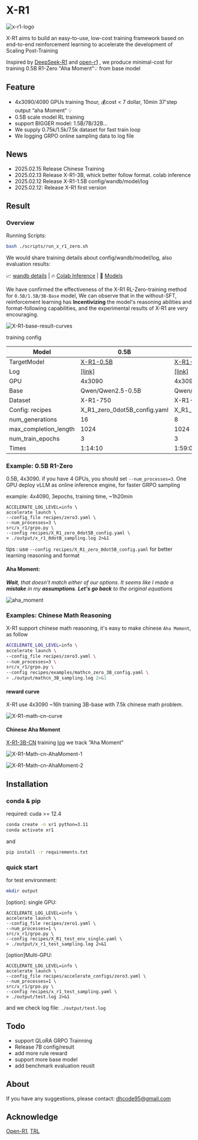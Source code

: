 # X-R1

![x-r1-logo](./README.assets/X-R1-log.png)


X-R1 aims to build an easy-to-use, low-cost training framework based on end-to-end reinforcement learning to accelerate the development of Scaling Post-Training

Inspired by [DeepSeek-R1](https://github.com/deepseek-ai/DeepSeek-R1) and [open-r1](https://github.com/huggingface/open-r1) , we produce minimal-cost for training 0.5B R1-Zero "Aha Moment"💡 from base model


## Feature

- 4x3090/4090 GPUs training 1hour, 💰cost < 7 dollar, 10min 37'step output “aha Moment“ 💡
- 0.5B scale model RL training
- support BIGGER model: 1.5B/7B/32B...
- We supply 0.75k/1.5k/7.5k dataset for fast train loop
- We logging GRPO online sampling data to log file


## News

- 2025.02.15 Release Chinese Training
- 2025.02.13 Release X-R1-3B, whick better follow format. colab inference
- 2025.02.12 Release X-R1-1.5B config/wandb/model/log
- 2025.02.12: Release X-R1 first version

## Result

### Overview

Running Scripts:

```bash
bash ./scripts/run_x_r1_zero.sh
```

We would share training details about  config/wandb/model/log, also evaluation results:

📈 [wandb details](https://api.wandb.ai/links/xiaodonggua/eb471rlw) | 🔥 [Colab Inference](https://colab.research.google.com/drive/1TxjJ-M9J2lLW3zcKr7oeER3snXe0oWo4#scrollTo=VnkmSMGwZOhI) | 🤗 [Models](https://huggingface.co/xiaodongguaAIGC)

We have confirmed the effectiveness of the X-R1 RL-Zero-training method for `0.5B/1.5B/3B-Base` model, We can observe that in the without-SFT, reinforcement learning has **Incentivizing** the model's reasoning abilities and format-following capabilities, and the experimental results of X-R1 are very encouraging.

![X-R1-base-result-curves](./README.assets/X-R1-base-result-curves.png)

training config 

| Model                 | 0.5B                                                         | 1.5B                                                         | 3B                                                           | 7B   |
| --------------------- | ------------------------------------------------------------ | ------------------------------------------------------------ | ------------------------------------------------------------ | ---- |
| TargetModel           | [X-R1-0.5B](https://huggingface.co/xiaodongguaAIGC/X-R1-0.5B) | [X-R1-1.5B](https://huggingface.co/xiaodongguaAIGC/X-R1-1.5B) | [X-R1-3B](https://huggingface.co/xiaodongguaAIGC/X-R1-3B) |      |
| Log                   | [[link]](https://drive.google.com/file/d/1m-w0B2L9o-bwGDgaOtWFLR0C0MAEBTFQ/view?usp=sharing) | [[link]](https://drive.google.com/file/d/11tBShY206Pu_SxWE0M-mG2_Cdf9mFNig/view?usp=sharing) | [[link]](https://drive.google.com/file/d/1t4WzsK0aMrULYKjKsKH29LsWQMeTDjTb/view?usp=sharing) |      |
| GPU                   | 4x3090                                                       | 4x3090                                                       | 4x3090                                                       |      |
| Base                  | Qwen/Qwen2.5-0.5B                                            | Qwen/Qwen2.5-1.5B                                            | Qwen/Qwen2.5-3B                                              |      |
| Dataset               | X-R1-750                                     | X-R1-750                                     | X-R1-750                                     |      |
| Config: recipes       | X_R1_zero_0dot5B_config.yaml                                 | X_R1_zero_1dot5B_config.yaml                                 | X_R1_zero_3B_config.yaml                                     |      |
| num_generations       | 16                                                           | 8                                                            | 4                                                            |      |
| max_completion_length | 1024                                                         | 1024                                                         | 1024                                                         |      |
| num_train_epochs      | 3                                                            | 3                                                            | 3                                                            |      |
| Times                 | 1:14:10                                                      | 1:59:06                                                      | 2:23:06                                                      |      |

### Example: 0.5B R1-Zero

0.5B, 4x3090.  if you have 4 GPUs, you should set `--num_processes=3`.  One GPU deploy vLLM as online inference engine, for faster GRPO sampling

example: 4x4090, 3epochs, training time, ~1h20min

```shell
ACCELERATE_LOG_LEVEL=info \
accelerate launch \
--config_file recipes/zero3.yaml \
--num_processes=3 \
src/x_r1/grpo.py \
--config recipes/X_R1_zero_0dot5B_config.yaml \
> ./output/x_r1_0dotB_sampling.log 2>&1
```

tips : use `--config recipes/X_R1_zero_0dot5B_config.yaml` for better learning reasoning and format

#### Aha Moment:

***Wait**, that doesn't match either of our options. It seems like I made a **mistake** in my **assumptions**. **Let's go back** to the original equations*

![aha_moment](./README.assets/aha_moment_0.5B.png)

### Examples: Chinese Math Reasoning

X-R1 support chinese math reasoning, it's easy to make chinese `Aha Moment`, as follow

```bash
ACCELERATE_LOG_LEVEL=info \
accelerate launch \
--config_file recipes/zero3.yaml \
--num_processes=3 \
src/x_r1/grpo.py \
--config recipes/examples/mathcn_zero_3B_config.yaml \
> ./output/mathcn_3B_sampling.log 2>&1
```

#### reward curve

X-R1 use 4x3090 ~16h training 3B-base with 7.5k chinese math problem.

![X-R1-math-cn-curve](./README.assets/X-R1-math-cn-curve.png)

#### Chinese Aha Moment

[X-R1-3B-CN](xiaodongguaAIGC/X-R1-0.5B-CN) training [log](https://drive.google.com/file/d/1dPex_uiZ-4Lj2Jv8G8SWw6z0OsNSqLLM/view?usp=sharing) we track ”Aha Moment”

![X-R1-Math-cn-AhaMoment-1](./README.assets/X-R1-Math-cn-AhaMoment-1.png)

![X-R1-Math-cn-AhaMoment-2](./README.assets/X-R1-Math-cn-AhaMoment-2.png)

## Installation

### conda & pip

required: cuda >= 12.4

```bash
conda create -n xr1 python=3.11
conda activate xr1
```

and

```bash
pip install -r requirements.txt
```

### quick start

for test environment:

```bash
mkdir output
```

\[option\]: single GPU:

```shell
ACCELERATE_LOG_LEVEL=info \
accelerate launch \
--config_file recipes/zero1.yaml \
--num_processes=1 \
src/x_r1/grpo.py \
--config recipes/X_R1_test_env_single.yaml \
> ./output/x_r1_test_sampling.log 2>&1
```

\[option\]Multi-GPU:

```shell
ACCELERATE_LOG_LEVEL=info \
accelerate launch \
--config_file recipes/accelerate_configs/zero3.yaml \
--num_processes=1 \
src/x_r1/grpo.py \
--config recipes/x_r1_test_sampling.yaml \
> ./output/test.log 2>&1
```

and we check log file: `./output/test.log`

## Todo

- support QLoRA GRPO Trainning
- Release 7B config/result
- add more rule reward
- support more base model
- add benchmark evaluation reuslt

## About

If you have any suggestions, please contact: dhcode95@gmail.com

## Acknowledge

[Open-R1](https://github.com/huggingface/open-r1), [TRL](https://github.com/huggingface/trl)
